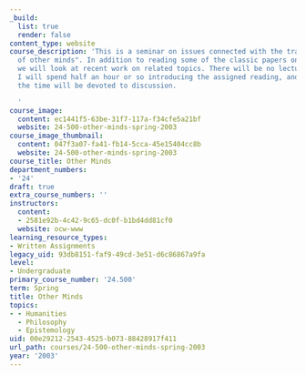 ```yaml
---
_build:
  list: true
  render: false
content_type: website
course_description: 'This is a seminar on issues connected with the traditional "problem
  of other minds". In addition to reading some of the classic papers on other minds,
  we will look at recent work on related topics. There will be no lectures. Each week
  I will spend half an hour or so introducing the assigned reading, and the rest of
  the time will be devoted to discussion.

  '
course_image:
  content: ec1441f5-63be-31f7-117a-f34cfe5a21bf
  website: 24-500-other-minds-spring-2003
course_image_thumbnail:
  content: 047f3a07-fa41-fb14-5cca-45e15404cc8b
  website: 24-500-other-minds-spring-2003
course_title: Other Minds
department_numbers:
- '24'
draft: true
extra_course_numbers: ''
instructors:
  content:
  - 2581e92b-4c42-9c65-dc0f-b1bd4dd81cf0
  website: ocw-www
learning_resource_types:
- Written Assignments
legacy_uid: 93db8151-faf9-49cd-3e51-d6c86867a9fa
level:
- Undergraduate
primary_course_number: '24.500'
term: Spring
title: Other Minds
topics:
- - Humanities
  - Philosophy
  - Epistemology
uid: 00e29212-2543-4525-b073-88428917f411
url_path: courses/24-500-other-minds-spring-2003
year: '2003'
---
```

